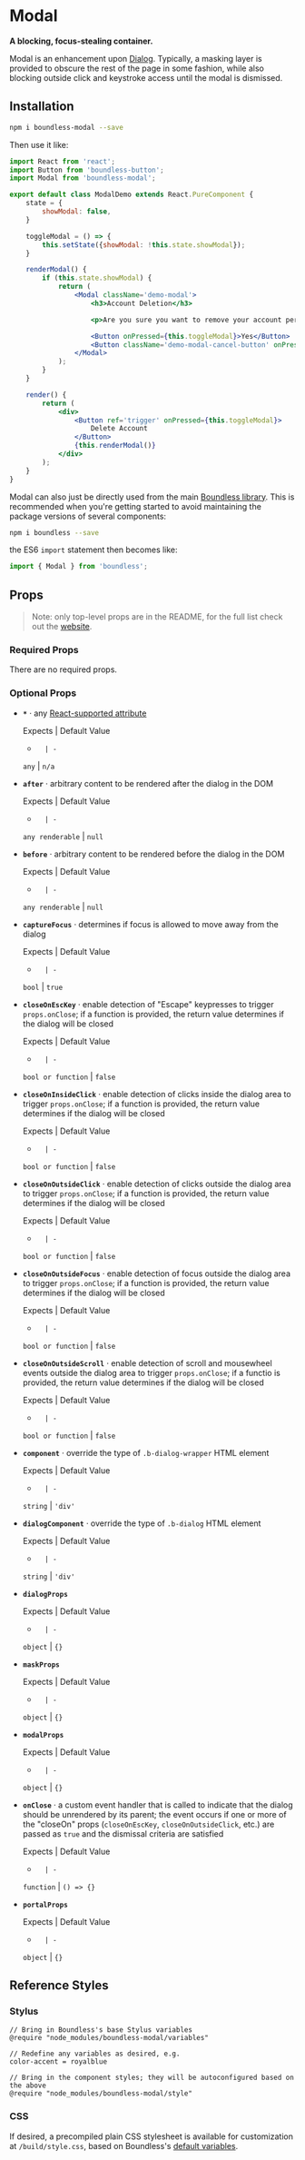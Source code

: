 <!---
THIS IS AN AUTOGENERATED FILE. EDIT PACKAGES/BOUNDLESS-MODAL/INDEX.JS INSTEAD.
-->
# Modal

__A blocking, focus-stealing container.__

Modal is an enhancement upon [Dialog](https://github.com/enigma-io/boundless/blob/master/packages/boundless-dialog). Typically, a masking layer is provided to obscure the rest of the page in some fashion, while also blocking outside click and keystroke access until the modal is dismissed.

## Installation

```bash
npm i boundless-modal --save
```

Then use it like:


```jsx
import React from 'react';
import Button from 'boundless-button';
import Modal from 'boundless-modal';

export default class ModalDemo extends React.PureComponent {
    state = {
        showModal: false,
    }

    toggleModal = () => {
        this.setState({showModal: !this.state.showModal});
    }

    renderModal() {
        if (this.state.showModal) {
            return (
                <Modal className='demo-modal'>
                    <h3>Account Deletion</h3>

                    <p>Are you sure you want to remove your account permanently?</p>

                    <Button onPressed={this.toggleModal}>Yes</Button>
                    <Button className='demo-modal-cancel-button' onPressed={this.toggleModal}>No</Button>
                </Modal>
            );
        }
    }

    render() {
        return (
            <div>
                <Button ref='trigger' onPressed={this.toggleModal}>
                    Delete Account
                </Button>
                {this.renderModal()}
            </div>
        );
    }
}
```



Modal can also just be directly used from the main [Boundless library](https://www.npmjs.com/package/boundless). This is recommended when you're getting started to avoid maintaining the package versions of several components:

```bash
npm i boundless --save
```

the ES6 `import` statement then becomes like:

```js
import { Modal } from 'boundless';
```



## Props

> Note: only top-level props are in the README, for the full list check out the [website](http://boundless.js.org/Modal).

### Required Props

There are no required props.


### Optional Props

- __`*`__ &middot; any [React-supported attribute](https://facebook.github.io/react/docs/tags-and-attributes.html#html-attributes)

  Expects | Default Value
  -       | -
  `any` | `n/a`

- __`after`__ &middot; arbitrary content to be rendered after the dialog in the DOM

  Expects | Default Value
  -       | -
  `any renderable` | `null`

- __`before`__ &middot; arbitrary content to be rendered before the dialog in the DOM

  Expects | Default Value
  -       | -
  `any renderable` | `null`

- __`captureFocus`__ &middot; determines if focus is allowed to move away from the dialog

  Expects | Default Value
  -       | -
  `bool` | `true`

- __`closeOnEscKey`__ &middot; enable detection of "Escape" keypresses to trigger `props.onClose`; if a function is provided, the return
  value determines if the dialog will be closed

  Expects | Default Value
  -       | -
  `bool or function` | `false`

- __`closeOnInsideClick`__ &middot; enable detection of clicks inside the dialog area to trigger `props.onClose`; if a function is provided, the return
  value determines if the dialog will be closed

  Expects | Default Value
  -       | -
  `bool or function` | `false`

- __`closeOnOutsideClick`__ &middot; enable detection of clicks outside the dialog area to trigger `props.onClose`; if a function is provided, the return
  value determines if the dialog will be closed

  Expects | Default Value
  -       | -
  `bool or function` | `false`

- __`closeOnOutsideFocus`__ &middot; enable detection of focus outside the dialog area to trigger `props.onClose`; if a function is provided, the return
  value determines if the dialog will be closed

  Expects | Default Value
  -       | -
  `bool or function` | `false`

- __`closeOnOutsideScroll`__ &middot; enable detection of scroll and mousewheel events outside the dialog area to trigger `props.onClose`; if a functio
  is provided, the return value determines if the dialog will be closed

  Expects | Default Value
  -       | -
  `bool or function` | `false`

- __`component`__ &middot; override the type of `.b-dialog-wrapper` HTML element

  Expects | Default Value
  -       | -
  `string` | `'div'`

- __`dialogComponent`__ &middot; override the type of `.b-dialog` HTML element

  Expects | Default Value
  -       | -
  `string` | `'div'`

- __`dialogProps`__

  Expects | Default Value
  -       | -
  `object` | `{}`

- __`maskProps`__

  Expects | Default Value
  -       | -
  `object` | `{}`

- __`modalProps`__

  Expects | Default Value
  -       | -
  `object` | `{}`

- __`onClose`__ &middot; a custom event handler that is called to indicate that the dialog should be unrendered by its parent; the event occurs if one or more of the "closeOn" props (`closeOnEscKey`, `closeOnOutsideClick`, etc.) are passed as `true` and the dismissal criteria are satisfied

  Expects | Default Value
  -       | -
  `function` | `() => {}`

- __`portalProps`__

  Expects | Default Value
  -       | -
  `object` | `{}`


## Reference Styles
### Stylus
```stylus
// Bring in Boundless's base Stylus variables
@require "node_modules/boundless-modal/variables"

// Redefine any variables as desired, e.g.
color-accent = royalblue

// Bring in the component styles; they will be autoconfigured based on the above
@require "node_modules/boundless-modal/style"
```

### CSS
If desired, a precompiled plain CSS stylesheet is available for customization at `/build/style.css`, based on Boundless's [default variables](https://github.com/enigma-io/boundless/blob/master/variables.styl).

